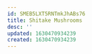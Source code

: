 ```yaml
---
id: SMEB5LXT5RNTmkJhABs76
title: Shitake Mushrooms
desc: ''
updated: 1630470934239
created: 1630470934239
---
```


